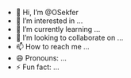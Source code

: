 - 👋 Hi, I’m @OSekfer
- 👀 I’m interested in ...
- 🌱 I’m currently learning ...
- 💞️ I’m looking to collaborate on ...
- 📫 How to reach me ...
- 😄 Pronouns: ...
- ⚡ Fun fact: ...

<!---
OSekfer/OSekfer is a ✨ special ✨ repository because its `README.md` (this file) appears on your GitHub profile.
You can click the Preview link to take a look at your changes.
--->

